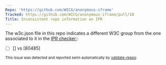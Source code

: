 ```yaml
---
Repo: 'https://github.com/WICG/anonymous-iframe'
Tracked: https://github.com/WICG/anonymous-iframe/pull/18
Title: Inconsistent repo information on IPR
---
```


The w3c.json file in this repo indicates a different W3C group from the one associated to it in the [IPR checker](https://labs.w3.org/repo-manager/);:
* [ ] [] vs [80485]

<sub>This issue was detected and reported semi-automatically by [validate-repos](https://github.com/w3c/validate-repos/).</sub>

